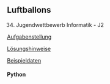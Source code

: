 ## Luftballons


34. Jugendwettbewerb Informatik - J2

[Aufgabenstellung](./luftballon.pdf)

[Lösungshinweise](./luftballon_loesungshinweise.pdf)

[Beispieldaten](./beispieldaten/)


#### Python



